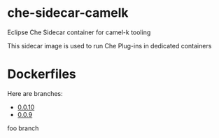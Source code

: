 # che-sidecar-camelk
Eclipse Che Sidecar container for camel-k tooling

This sidecar image is used to run Che Plug-ins in dedicated containers

# Dockerfiles

Here are branches:
 - [0.0.10](https://github.com/che-dockerfiles/che-sidecar-camelk/tree/0.0.10)
 - [0.0.9](https://github.com/che-dockerfiles/che-sidecar-camelk/tree/0.0.9)


foo branch
